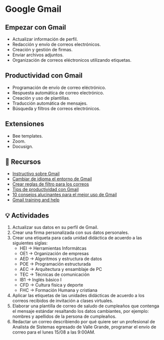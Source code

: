 # Google Gmail

## Empezar con Gmail
- Actualizar información de perfil.
- Redacción y envío de correos electrónicos.
- Creación y gestión de firmas.
- Enviar archivos adjuntos.
- Organización de correos eléctronicos utilizando etiquetas.

## Productividad con Gmail
- Programación de envío de correo eléctrónico.
- Respuesta automática de correo electrónico.
- Creación y uso de plantillas.
- Traducción automática de mensajes.
- Búsqueda y filtros de correos electrónicos.

## Extensiones
- Bee templates.
- Zoom.
- Docusign.

## :orange_book: Recursos

- [Instructivo sobre Gmail](https://sites.google.com/vallegrande.edu.pe/vallegrande-app-g4mail/funcionalidades)
- [Cambiar de idioma el entorno de Gmail](https://youtu.be/iMayUXJXBJs?list=PLU8ezI8GYqs71VB6FVQI-gDuo-hsVgKdg)
- [Crear reglas de filtro para los correos](https://youtu.be/A6xO1A1tyzc)
- [Tips de productividad con Gmail](https://youtu.be/DPWVEL4UNi0)
- [10 consejos alucinantes para el mejor uso de Gmail](https://youtu.be/3_6eRpTkBD8)
- [Gmail training and help](https://support.google.com/a/users/answer/9259748?hl=en)

## :bulb: Actividades

1. Actualizar sus datos en su perfil de Gmail.
2. Crear una firma personalizada con sus datos personales.
3. Crear una etiqueta para cada unidad didáctica de acuerdo a las siguientes siglas:
    - HEI -> Herramientas Informátcas
    - OE1 -> Organización de empresas
    - AED -> Algoritmos y estructura de datos
    - POE -> Programación estructurada
    - AEC -> Arquitectura y ensamblaje de PC
    - TEC -> Técnicas de comunicación
    - IB1 -> Inglés básico I
    - CFD -> Cultura física y deporte
    - FHC -> Formación Humana y cristiana
4. Aplicar las etiquetas de las unidades didácticas de acuerdo a los correos recibidos de invitación a clases virtuales.
5. Elaborar una plantilla de correo de saludo de cumpleaños que contenga el mensaje estándar resaltando los datos cambiantes, por ejemplo: nombres y apellidos de la persona de cumpleaños.
6. Redactar un correo describiendo por qué quiere ser un profesional de Analista de Sistemas egresado de Valle Grande, programar el envío de correo para el lunes 15/08 a las 9:00AM.

